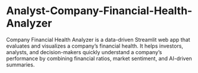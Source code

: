 # Analyst-Company-Financial-Health-Analyzer
Company Financial Health Analyzer is a data-driven Streamlit web app that evaluates and visualizes a company’s financial health. It helps investors, analysts, and decision-makers quickly understand a company’s performance by combining financial ratios, market sentiment, and AI-driven summaries.
